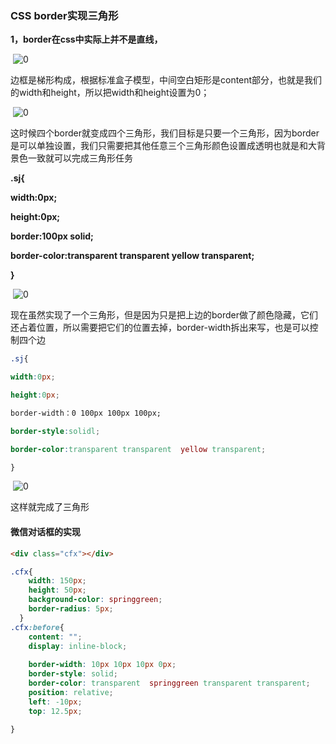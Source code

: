 ### **CSS border实现三角形**  

**1，border在css中实际上并不是直线，** 

​    ![0](https://note.youdao.com/yws/public/resource/efc4501ecd12600b721e4e42498bbd09/xmlnote/55415739DAAC49AA86F88F3B32AB4008/5923) 

边框是梯形构成，根据标准盒子模型，中间空白矩形是content部分，也就是我们的width和height，所以把width和height设置为0；

​    ![0](https://note.youdao.com/yws/public/resource/efc4501ecd12600b721e4e42498bbd09/xmlnote/8A40D2885F934F8B898B3EA1AE4F989A/5936) 

这时候四个border就变成四个三角形，我们目标是只要一个三角形，因为border是可以单独设置，我们只需要把其他任意三个三角形颜色设置成透明也就是和大背景色一致就可以完成三角形任务

**.sj{**  

**width:0px;** 

**height:0px;** 

**border:100px solid;** 

**border-color:transparent transparent  yellow transparent;** 

**}**

​    ![0](https://note.youdao.com/yws/public/resource/efc4501ecd12600b721e4e42498bbd09/xmlnote/FD634FF671A34401B10397051F5BCC6B/5946)

现在虽然实现了一个三角形，但是因为只是把上边的border做了颜色隐藏，它们还占着位置，所以需要把它们的位置去掉，border-width拆出来写，也是可以控制四个边



```css
.sj{ 

width:0px;

height:0px;

border-width：0 100px 100px 100px;

border-style:solidl;

border-color:transparent transparent  yellow transparent;

}
```

​    ![0](https://note.youdao.com/yws/public/resource/efc4501ecd12600b721e4e42498bbd09/xmlnote/65A548D42D55495D85165E1305DC7A7F/5959)

这样就完成了三角形







#### 微信对话框的实现

```html
<div class="cfx"></div>
```

```css
.cfx{
    width: 150px;
    height: 50px;
    background-color: springgreen;
    border-radius: 5px;
  }
.cfx:before{
    content: "";
    display: inline-block;
    
    border-width: 10px 10px 10px 0px;
    border-style: solid;
    border-color: transparent  springgreen transparent transparent;
    position: relative;
    left: -10px;
    top: 12.5px;

}
```


